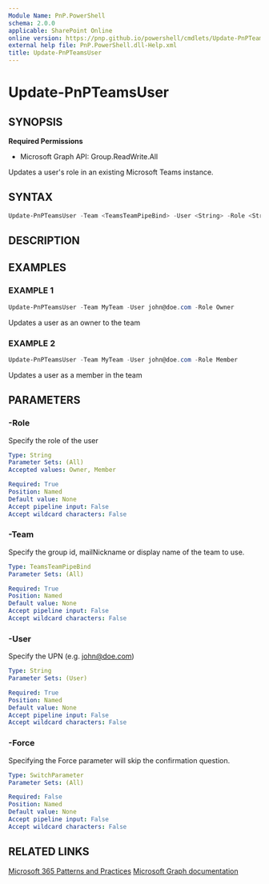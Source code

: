 ```yaml
---
Module Name: PnP.PowerShell
schema: 2.0.0
applicable: SharePoint Online
online version: https://pnp.github.io/powershell/cmdlets/Update-PnPTeamsUser.html
external help file: PnP.PowerShell.dll-Help.xml
title: Update-PnPTeamsUser
---
```

  
# Update-PnPTeamsUser

## SYNOPSIS

**Required Permissions**

  * Microsoft Graph API: Group.ReadWrite.All

Updates a user's role in an existing Microsoft Teams instance.

## SYNTAX

```powershell
Update-PnPTeamsUser -Team <TeamsTeamPipeBind> -User <String> -Role <String> [<CommonParameters>]
```

## DESCRIPTION

## EXAMPLES

### EXAMPLE 1
```powershell
Update-PnPTeamsUser -Team MyTeam -User john@doe.com -Role Owner
```

Updates a user as an owner to the team

### EXAMPLE 2
```powershell
Update-PnPTeamsUser -Team MyTeam -User john@doe.com -Role Member
```

Updates a user as a member in the team

## PARAMETERS

### -Role
Specify the role of the user

```yaml
Type: String
Parameter Sets: (All)
Accepted values: Owner, Member

Required: True
Position: Named
Default value: None
Accept pipeline input: False
Accept wildcard characters: False
```

### -Team
Specify the group id, mailNickname or display name of the team to use.

```yaml
Type: TeamsTeamPipeBind
Parameter Sets: (All)

Required: True
Position: Named
Default value: None
Accept pipeline input: False
Accept wildcard characters: False
```

### -User
Specify the UPN (e.g. john@doe.com)

```yaml
Type: String
Parameter Sets: (User)

Required: True
Position: Named
Default value: None
Accept pipeline input: False
Accept wildcard characters: False
```

### -Force
Specifying the Force parameter will skip the confirmation question.

```yaml
Type: SwitchParameter
Parameter Sets: (All)

Required: False
Position: Named
Default value: None
Accept pipeline input: False
Accept wildcard characters: False
```

## RELATED LINKS

[Microsoft 365 Patterns and Practices](https://aka.ms/m365pnp)
[Microsoft Graph documentation](https://docs.microsoft.com/graph/api/team-update-members)



